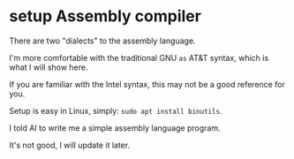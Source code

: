 # setup Assembly compiler

There are two "dialects" to the assembly language.

I'm more comfortable with the traditional GNU `as` AT&T syntax, which is what I will show here.

If you are familiar with the Intel syntax, this may not be a good reference for you.

Setup is easy in Linux, simply: `sudo apt install binutils`.

I told AI to write me a simple assembly language program.

It's not good, I will update it later.
